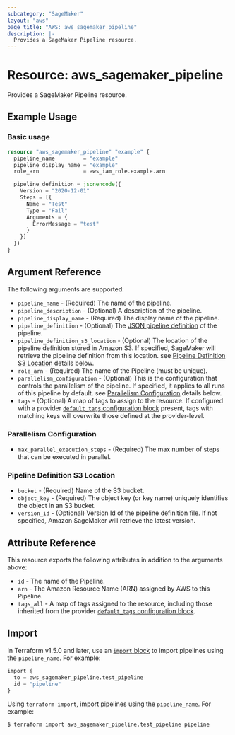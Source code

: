 ```yaml
---
subcategory: "SageMaker"
layout: "aws"
page_title: "AWS: aws_sagemaker_pipeline"
description: |-
  Provides a SageMaker Pipeline resource.
---
```


# Resource: aws_sagemaker_pipeline

Provides a SageMaker Pipeline resource.

## Example Usage

### Basic usage

```terraform
resource "aws_sagemaker_pipeline" "example" {
  pipeline_name         = "example"
  pipeline_display_name = "example"
  role_arn              = aws_iam_role.example.arn

  pipeline_definition = jsonencode({
    Version = "2020-12-01"
    Steps = [{
      Name = "Test"
      Type = "Fail"
      Arguments = {
        ErrorMessage = "test"
      }
    }]
  })
}
```

## Argument Reference

The following arguments are supported:

* `pipeline_name` - (Required) The name of the pipeline.
* `pipeline_description` - (Optional) A description of the pipeline.
* `pipeline_display_name` - (Required) The display name of the pipeline.
* `pipeline_definition` - (Optional) The [JSON pipeline definition](https://aws-sagemaker-mlops.github.io/sagemaker-model-building-pipeline-definition-JSON-schema/) of the pipeline.
* `pipeline_definition_s3_location` - (Optional) The location of the pipeline definition stored in Amazon S3. If specified, SageMaker will retrieve the pipeline definition from this location. see [Pipeline Definition S3 Location](#pipeline-definition-s3-location) details below.
* `role_arn` - (Required) The name of the Pipeline (must be unique).
* `parallelism_configuration` - (Optional) This is the configuration that controls the parallelism of the pipeline. If specified, it applies to all runs of this pipeline by default. see [Parallelism Configuration](#parallelism-configuration) details below.
* `tags` - (Optional) A map of tags to assign to the resource. If configured with a provider [`default_tags` configuration block](https://registry.terraform.io/providers/hashicorp/aws/latest/docs#default_tags-configuration-block) present, tags with matching keys will overwrite those defined at the provider-level.

### Parallelism Configuration

* `max_parallel_execution_steps` - (Required) The max number of steps that can be executed in parallel.

### Pipeline Definition S3 Location

* `bucket` - (Required) Name of the S3 bucket.
* `object_key` - (Required) The object key (or key name) uniquely identifies the object in an S3 bucket.
* `version_id` - (Optional) Version Id of the pipeline definition file. If not specified, Amazon SageMaker will retrieve the latest version.

## Attribute Reference

This resource exports the following attributes in addition to the arguments above:

* `id` - The name of the Pipeline.
* `arn` - The Amazon Resource Name (ARN) assigned by AWS to this Pipeline.
* `tags_all` - A map of tags assigned to the resource, including those inherited from the provider [`default_tags` configuration block](https://registry.terraform.io/providers/hashicorp/aws/latest/docs#default_tags-configuration-block).

## Import

In Terraform v1.5.0 and later, use an [`import` block](https://developer.hashicorp.com/terraform/language/import) to import pipelines using the `pipeline_name`. For example:

```terraform
import {
  to = aws_sagemaker_pipeline.test_pipeline
  id = "pipeline"
}
```

Using `terraform import`, import pipelines using the `pipeline_name`. For example:

```
$ terraform import aws_sagemaker_pipeline.test_pipeline pipeline
```
